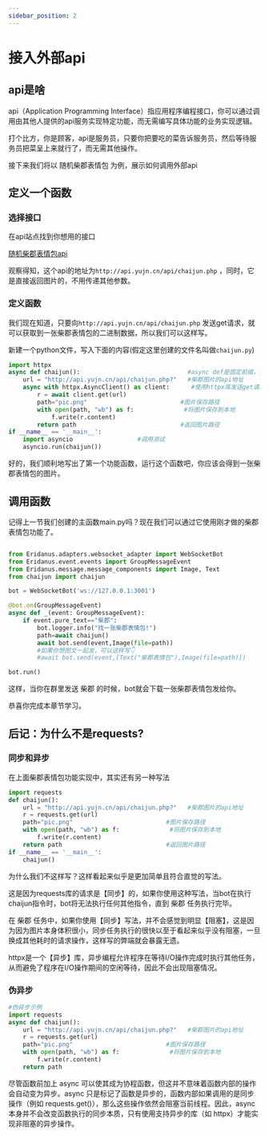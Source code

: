 ```yaml
---
sidebar_position: 2
---
```

# 接入外部api
## api是啥
api（Application Programming Interface）指应用程序编程接口，你可以通过调用由其他人提供的api服务实现特定功能，而无需编写具体功能的业务实现逻辑。

打个比方，你是顾客，api是服务员，只要你把要吃的菜告诉服务员，然后等待服务员把菜呈上来就行了，而无需其他操作。

接下来我们将以 随机柴郡表情包 为例，展示如何调用外部api
## 定义一个函数
### 选择接口
在api站点找到你想用的接口

[随机柴郡表情包api](https://api.yujn.cn/?action=interface&id=196)

观察得知，这个api的地址为`http://api.yujn.cn/api/chaijun.php` ，同时，它是直接返回图片的，不用传递其他参数。
### 定义函数
我们现在知道，只要向`http://api.yujn.cn/api/chaijun.php` 发送get请求，就可以获取到一张柴郡表情包的二进制数据，所以我们可以这样写。

新建一个python文件，写入下面的内容(假定这里创建的文件名叫做`chaijun.py`)
```python
import httpx
async def chaijun():                              #async def是固定前缀，不能变
    url = "http://api.yujn.cn/api/chaijun.php?"   #柴郡图片的api地址
    async with httpx.AsyncClient() as client:      #使用httpx库发送get请求
        r = await client.get(url)             
        path="pic.png"                          #图片保存路径
        with open(path, "wb") as f:              #将图片保存到本地
            f.write(r.content)
        return path                             #返回图片路径
if __name__ == '__main__':
    import asyncio                  #调用测试
    asyncio.run(chaijun())
```
好的，我们顺利地写出了第一个功能函数，运行这个函数吧，你应该会得到一张柴郡表情包的图片。
## 调用函数
记得上一节我们创建的主函数main.py吗？现在我们可以通过它使用刚才做的柴郡表情包功能了。
```python

from Eridanus.adapters.websocket_adapter import WebSocketBot
from Eridanus.event.events import GroupMessageEvent
from Eridanus.message.message_components import Image, Text
from chaijun import chaijun

bot = WebSocketBot('ws://127.0.0.1:3001')

@bot.on(GroupMessageEvent)
async def _(event: GroupMessageEvent):
    if event.pure_text=="柴郡":
        bot.logger.info("找一张柴郡表情包!")
        path=await chaijun()
        await bot.send(event,Image(file=path))
        #如果你想图文一起发，可以这样写👇
        #await bot.send(event,[Text("柴郡表情包"),Image(file=path)])

bot.run()
```
这样，当你在群里发送 柴郡 的时候，bot就会下载一张柴郡表情包发给你。

恭喜你完成本章节学习。
## 后记：为什么不是requests?
### 同步和异步
在上面柴郡表情包功能实现中，其实还有另一种写法
```python
import requests
def chaijun():                            
    url = "http://api.yujn.cn/api/chaijun.php?"   #柴郡图片的api地址
    r = requests.get(url)             
    path="pic.png"                          #图片保存路径
    with open(path, "wb") as f:              #将图片保存到本地
        f.write(r.content)
    return path                             #返回图片路径
if __name__ == '__main__':
    chaijun()
```
为什么我们不这样写？这样看起来似乎是更加简单且符合直觉的写法。

这是因为requests库的请求是【同步】的，如果你使用这种写法，当bot在执行chaijun指令时，bot将无法执行任何其他指令，直到 柴郡 任务执行完毕。

在 柴郡 任务中，如果你使用【同步】写法，并不会感觉到明显【阻塞】，这是因为因为图片本身体积很小，同步任务执行的很快以至于看起来似乎没有阻塞，一旦换成其他耗时的请求操作，这样写的弊端就会暴露无遗。

httpx是一个【异步】库，异步编程允许程序在等待I/O操作完成时执行其他任务，从而避免了程序在I/O操作期间的空闲等待，因此不会出现阻塞情况。
### 伪异步
```python
#伪异步示例
import requests
async def chaijun():                            
    url = "http://api.yujn.cn/api/chaijun.php?"   #柴郡图片的api地址
    r = requests.get(url)             
    path="pic.png"                          #图片保存路径
    with open(path, "wb") as f:              #将图片保存到本地
        f.write(r.content)
    return path   
```
尽管函数前加上 async 可以使其成为协程函数，但这并不意味着函数内部的操作会自动变为异步。async 只是标记了函数是异步的，函数内部如果调用的是同步操作（例如 requests.get()），那么这些操作依然会阻塞当前线程。因此，async 本身并不会改变函数执行的同步本质，只有使用支持异步的库（如 httpx）才能实现非阻塞的异步操作。
